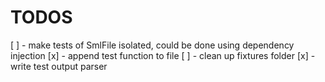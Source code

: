 # TODOS

[ ] - make tests of SmlFile isolated, could be done using dependency injection
[x] - append test function to file
[ ] - clean up fixtures folder
[x] - write test output parser

